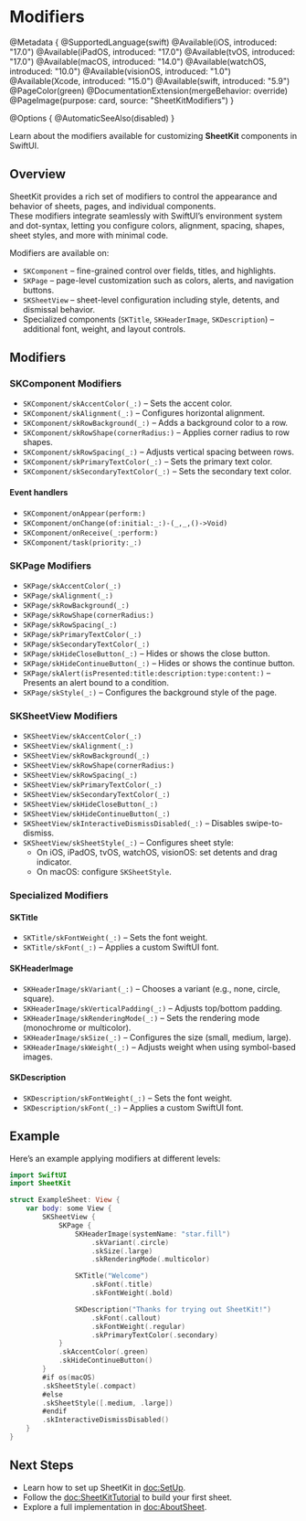 # Modifiers

@Metadata {
    @SupportedLanguage(swift)
    @Available(iOS, introduced: "17.0")
    @Available(iPadOS, introduced: "17.0")
    @Available(tvOS, introduced: "17.0")
    @Available(macOS, introduced: "14.0")
    @Available(watchOS, introduced: "10.0")
    @Available(visionOS, introduced: "1.0")
    @Available(Xcode, introduced: "15.0")
    @Available(swift, introduced: "5.9")
    @PageColor(green)
    @DocumentationExtension(mergeBehavior: override)
    @PageImage(purpose: card, source: "SheetKitModifiers")
}

@Options {
    @AutomaticSeeAlso(disabled)
}

Learn about the modifiers available for customizing **SheetKit** components in SwiftUI.

## Overview

SheetKit provides a rich set of modifiers to control the appearance and behavior of sheets, pages, and individual components.  
These modifiers integrate seamlessly with SwiftUI’s environment system and dot-syntax, letting you configure colors, alignment, spacing, shapes, sheet styles, and more with minimal code.  

Modifiers are available on:  
- ``SKComponent`` – fine-grained control over fields, titles, and highlights.  
- ``SKPage`` – page-level customization such as colors, alerts, and navigation buttons.  
- ``SKSheetView`` – sheet-level configuration including style, detents, and dismissal behavior.  
- Specialized components (``SKTitle``, ``SKHeaderImage``, ``SKDescription``) – additional font, weight, and layout controls.  

## Modifiers

### SKComponent Modifiers
- ``SKComponent/skAccentColor(_:)`` – Sets the accent color.  
- ``SKComponent/skAlignment(_:)`` – Configures horizontal alignment.  
- ``SKComponent/skRowBackground(_:)`` – Adds a background color to a row.  
- ``SKComponent/skRowShape(cornerRadius:)`` – Applies corner radius to row shapes.  
- ``SKComponent/skRowSpacing(_:)`` – Adjusts vertical spacing between rows.  
- ``SKComponent/skPrimaryTextColor(_:)`` – Sets the primary text color.  
- ``SKComponent/skSecondaryTextColor(_:)`` – Sets the secondary text color.  

#### Event handlers
- ``SKComponent/onAppear(perform:)``
- ``SKComponent/onChange(of:initial:_:)-(_,_,()->Void)``
- ``SKComponent/onReceive(_:perform:)``
- ``SKComponent/task(priority:_:)``  

### SKPage Modifiers
- ``SKPage/skAccentColor(_:)``  
- ``SKPage/skAlignment(_:)``  
- ``SKPage/skRowBackground(_:)``  
- ``SKPage/skRowShape(cornerRadius:)``  
- ``SKPage/skRowSpacing(_:)``  
- ``SKPage/skPrimaryTextColor(_:)``  
- ``SKPage/skSecondaryTextColor(_:)``  
- ``SKPage/skHideCloseButton(_:)`` – Hides or shows the close button.  
- ``SKPage/skHideContinueButton(_:)`` – Hides or shows the continue button.  
- ``SKPage/skAlert(isPresented:title:description:type:content:)`` – Presents an alert bound to a condition.  
- ``SKPage/skStyle(_:)`` – Configures the background style of the page.  

### SKSheetView Modifiers
- ``SKSheetView/skAccentColor(_:)``  
- ``SKSheetView/skAlignment(_:)``  
- ``SKSheetView/skRowBackground(_:)``  
- ``SKSheetView/skRowShape(cornerRadius:)``  
- ``SKSheetView/skRowSpacing(_:)``  
- ``SKSheetView/skPrimaryTextColor(_:)``  
- ``SKSheetView/skSecondaryTextColor(_:)``  
- ``SKSheetView/skHideCloseButton(_:)``  
- ``SKSheetView/skHideContinueButton(_:)``  
- ``SKSheetView/skInteractiveDismissDisabled(_:)`` – Disables swipe-to-dismiss.  
- ``SKSheetView/skSheetStyle(_:)`` – Configures sheet style:  
  - On iOS, iPadOS, tvOS, watchOS, visionOS: set detents and drag indicator.  
  - On macOS: configure ``SKSheetStyle``.  

### Specialized Modifiers

#### SKTitle
- ``SKTitle/skFontWeight(_:)`` – Sets the font weight.  
- ``SKTitle/skFont(_:)`` – Applies a custom SwiftUI font.  

#### SKHeaderImage
- ``SKHeaderImage/skVariant(_:)`` – Chooses a variant (e.g., none, circle, square).  
- ``SKHeaderImage/skVerticalPadding(_:)`` – Adjusts top/bottom padding.  
- ``SKHeaderImage/skRenderingMode(_:)`` – Sets the rendering mode (monochrome or multicolor).  
- ``SKHeaderImage/skSize(_:)`` – Configures the size (small, medium, large).  
- ``SKHeaderImage/skWeight(_:)`` – Adjusts weight when using symbol-based images.  

#### SKDescription
- ``SKDescription/skFontWeight(_:)`` – Sets the font weight.  
- ``SKDescription/skFont(_:)`` – Applies a custom SwiftUI font.  

## Example

Here’s an example applying modifiers at different levels:

```swift
import SwiftUI
import SheetKit

struct ExampleSheet: View {
    var body: some View {
        SKSheetView {
            SKPage {
                SKHeaderImage(systemName: "star.fill")
                    .skVariant(.circle)
                    .skSize(.large)
                    .skRenderingMode(.multicolor)

                SKTitle("Welcome")
                    .skFont(.title)
                    .skFontWeight(.bold)

                SKDescription("Thanks for trying out SheetKit!")
                    .skFont(.callout)
                    .skFontWeight(.regular)
                    .skPrimaryTextColor(.secondary)
            }
            .skAccentColor(.green)
            .skHideContinueButton()
        }
        #if os(macOS)
        .skSheetStyle(.compact)
        #else
        .skSheetStyle([.medium, .large])
        #endif
        .skInteractiveDismissDisabled()
    }
}
```

## Next Steps

* Learn how to set up SheetKit in <doc:SetUp>.
* Follow the <doc:SheetKitTutorial> to build your first sheet.
* Explore a full implementation in <doc:AboutSheet>.

